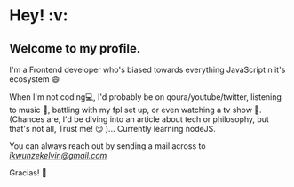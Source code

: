 <h1>Hey! :v:</h1>

<h2>Welcome to my profile.</h2>

I'm a Frontend developer who's biased towards everything JavaScript n it's ecosystem :smile:

When I'm not coding💻, I'd probably be on qoura/youtube/twitter, listening to music 🎵, battling with my fpl set up, or even watching a tv show 🎥. (Chances are, I'd be diving into an article about tech or philosophy, but that's not all, Trust me! :smirk: )... Currently learning nodeJS.

You can always reach out by sending a mail across to *ikwunzekelvin@gmail.com* 

Gracias! 🙌

